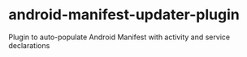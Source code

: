 android-manifest-updater-plugin
===============================

Plugin to auto-populate Android Manifest with activity and service declarations
